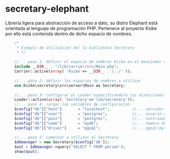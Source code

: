 # secretary-elephant
Librería ligera para abstracción de acceso a dato, su distro Elephant está orientada al lenguaje de programación PHP. Pertenece al proyecto Ksike por ello está contenida dentro de dicho espacio de nombres.

```php
	/*
	 * Ejemplo de utilizacion del la biblioteca Secretary
	 * */
	 
	//... paso 1: definir el espacio de nombres Ksike en el manejador de carga denominado Carrier
	include __DIR__ . "/lib/carrier/src/Main.php";
	Carrier::active(array( 'Ksike'=> __DIR__ .'/../' ));
	
	//... paso 2: definir los espacios de nombres a utilizar
	use Ksike\secretary\src\server\Main as Secretary;
	
	//... paso 3: configurar el Loader especificandole las direcciones de las dependencias
	Loader::active(array( 'Secretary'=>'lib/secretary'));
	//... paso 4: cargar las variables de configuracion 
	$config["db"]["host"]		= "localhost";		    //... servidor o proveedor de bases de datos
	$config["db"]["user"]		= "postgres";		    //... usuario de una cuenta activa en el servidor de bases de datos
	$config["db"]["pass"]		= "postgres";			//... contraseña requerida para la cuenta activa en el servidor de bases de datos
	$config["db"]["name"]		= "mydb";		        //... nombre de la base de datos a la cual debe conectarse
    $config["db"]["driver"]		= "pgsql";				//... pgsql|mysql|mysqli|sqlite|sqlsrv
	
	//... paso 5: comenzar a utilizar el Secretary
	$dbmanager = new Secretary($config['db']);
	$out = $dbmanager->query('SELECT * FROM person');
	show($out);
```